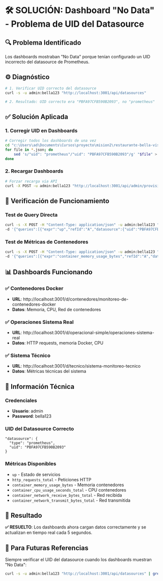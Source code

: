 # 🛠️ SOLUCIÓN: Dashboard "No Data" - Problema de UID del Datasource

## 🔍 Problema Identificado
Los dashboards mostraban "No Data" porque tenían configurado un UID incorrecto del datasource de Prometheus.

## ⚙️ Diagnóstico
```bash
# 1. Verificar UID correcto del datasource
curl -s -u admin:bella123 "http://localhost:3001/api/datasources"

# 2. Resultado: UID correcto era "PBFA97CFB590B2093", no "prometheus"
```

## ✅ Solución Aplicada

### 1. Corregir UID en Dashboards
```bash
# Corregir todos los dashboards de una vez
cd "c:\Users\ad\Documents\Cursos\proyecto\mision2\restaurante-bella-vista-v2\monitoring\grafana\dashboards"
for file in *.json; do 
    sed 's/"uid": "prometheus"/"uid": "PBFA97CFB590B2093"/g' "$file" > "${file}_temp" && mv "${file}_temp" "$file"
done
```

### 2. Recargar Dashboards
```bash
# Forzar recarga via API
curl -X POST -u admin:bella123 "http://localhost:3001/api/admin/provisioning/dashboards/reload"
```

## 🧪 Verificación de Funcionamiento

### Test de Query Directa
```bash
curl -s -X POST -H "Content-Type: application/json" -u admin:bella123 "http://localhost:3001/api/ds/query" \
-d '{"queries":[{"expr":"up","refId":"A","datasource":{"uid":"PBFA97CFB590B2093"}}],"from":"now-1h","to":"now"}'
```

### Test de Métricas de Contenedores
```bash
curl -s -X POST -H "Content-Type: application/json" -u admin:bella123 "http://localhost:3001/api/ds/query" \
-d '{"queries":[{"expr":"container_memory_usage_bytes","refId":"A","datasource":{"uid":"PBFA97CFB590B2093"}}],"from":"now-15m","to":"now"}'
```

## 📊 Dashboards Funcionando

### ✅ Contenedores Docker
- **URL**: http://localhost:3001/d/contenedores/monitoreo-de-contenedores-docker
- **Datos**: Memoria, CPU, Red de contenedores

### ✅ Operaciones Sistema Real  
- **URL**: http://localhost:3001/d/operacional-simple/operaciones-sistema-real
- **Datos**: HTTP requests, memoria Docker, CPU

### ✅ Sistema Técnico
- **URL**: http://localhost:3001/d/tecnico/sistema-monitoreo-tecnico
- **Datos**: Métricas técnicas del sistema

## 🔧 Información Técnica

### Credenciales
- **Usuario**: admin
- **Password**: bella123

### UID del Datasource Correcto
```
"datasource": {
  "type": "prometheus", 
  "uid": "PBFA97CFB590B2093"
}
```

### Métricas Disponibles
- `up` - Estado de servicios
- `http_requests_total` - Peticiones HTTP
- `container_memory_usage_bytes` - Memoria contenedores
- `container_cpu_usage_seconds_total` - CPU contenedores
- `container_network_receive_bytes_total` - Red recibida
- `container_network_transmit_bytes_total` - Red transmitida

## 🎯 Resultado
**✅ RESUELTO**: Los dashboards ahora cargan datos correctamente y se actualizan en tiempo real cada 5 segundos.

## 🚨 Para Futuras Referencias
Siempre verificar el UID del datasource cuando los dashboards muestran "No Data":
```bash
curl -s -u admin:bella123 "http://localhost:3001/api/datasources" | grep '"uid"'
```
